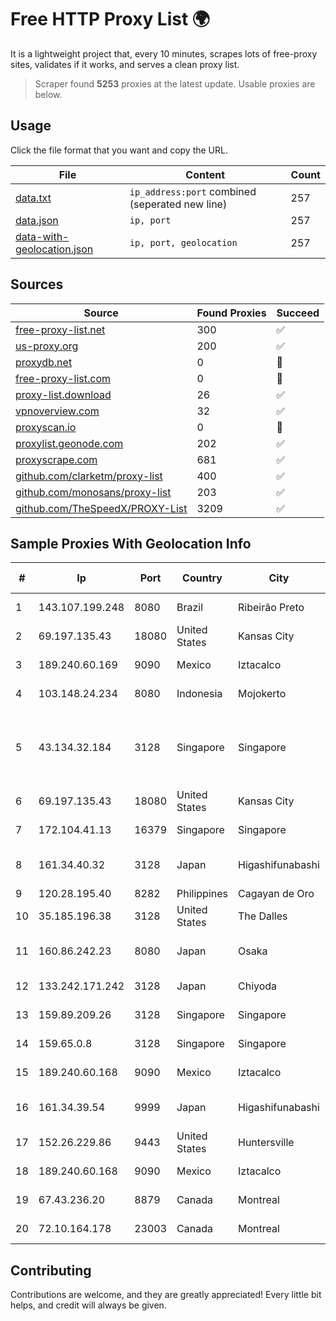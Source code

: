 
# Free HTTP Proxy List 🌍

It is a lightweight project that, every 10 minutes, scrapes lots of free-proxy sites, validates if it works, and serves a clean proxy list.


> Scraper found **5253** proxies at the latest update. Usable proxies are below.

## Usage

Click the file format that you want and copy the URL.


|File|Content|Count|
|----|-------|-----|
|[data.txt](https://raw.githubusercontent.com/themiralay/Proxy-List-World/master/data.txt)|`ip_address:port` combined (seperated new line)|257|
|[data.json](https://raw.githubusercontent.com/themiralay/Proxy-List-World/master/data.json)|`ip, port`|257|
|[data-with-geolocation.json](https://raw.githubusercontent.com/themiralay/Proxy-List-World/master/data-with-geolocation.json)|`ip, port, geolocation`|257|

## Sources

|Source|Found Proxies|Succeed|
|------|-------------|-------|
|[free-proxy-list.net](https://free-proxy-list.net)|300|✅|
|[us-proxy.org](https://www.us-proxy.org)|200|✅|
|[proxydb.net](http://proxydb.net)|0|🚫|
|[free-proxy-list.com](https://free-proxy-list.com/?page=&port=&type%5B%5D=http&type%5B%5D=https&up_time=0&search=Search)|0|🚫|
|[proxy-list.download](https://www.proxy-list.download/HTTP)|26|✅|
|[vpnoverview.com](https://vpnoverview.com/privacy/anonymous-browsing/free-proxy-servers)|32|✅|
|[proxyscan.io](https://www.proxyscan.io)|0|🚫|
|[proxylist.geonode.com](https://proxylist.geonode.com/api/proxy-list?limit=300&page=1&sort_by=lastChecked&sort_type=desc&protocols=http,https)|202|✅|
|[proxyscrape.com](https://api.proxyscrape.com/v2/?request=displayproxies&protocol=http&timeout=10000&country=all&ssl=all&anonymity=all)|681|✅|
|[github.com/clarketm/proxy-list](https://raw.githubusercontent.com/clarketm/proxy-list/master/proxy-list-raw.txt)|400|✅|
|[github.com/monosans/proxy-list](https://raw.githubusercontent.com/monosans/proxy-list/main/proxies/http.txt)|203|✅|
|[github.com/TheSpeedX/PROXY-List](https://raw.githubusercontent.com/TheSpeedX/PROXY-List/master/http.txt)|3209|✅|


## Sample Proxies With Geolocation Info

|#|Ip|Port|Country|City|Internet Service Provider|
|-|--|----|-------|----|-------------------------|
|1|143.107.199.248|8080|Brazil|Ribeirão Preto|Universidade De SAO Paulo|
|2|69.197.135.43|18080|United States|Kansas City|WholeSale Internet|
|3|189.240.60.169|9090|Mexico|Iztacalco|Uninet S.A. de C.V.|
|4|103.148.24.234|8080|Indonesia|Mojokerto|Menaksopal Link Nusantara|
|5|43.134.32.184|3128|Singapore|Singapore|Shenzhen Tencent Computer Systems Company Limited|
|6|69.197.135.43|18080|United States|Kansas City|WholeSale Internet|
|7|172.104.41.13|16379|Singapore|Singapore|Akamai Technologies|
|8|161.34.40.32|3128|Japan|Higashifunabashi|NTT PC Communications, Inc.|
|9|120.28.195.40|8282|Philippines|Cagayan de Oro|Globe Telecom|
|10|35.185.196.38|3128|United States|The Dalles|Google LLC|
|11|160.86.242.23|8080|Japan|Osaka|Sony Network Communications Inc|
|12|133.242.171.242|3128|Japan|Chiyoda|SAKURA Internet Inc.|
|13|159.89.209.26|3128|Singapore|Singapore|DigitalOcean, LLC|
|14|159.65.0.8|3128|Singapore|Singapore|DigitalOcean, LLC|
|15|189.240.60.168|9090|Mexico|Iztacalco|Uninet S.A. de C.V.|
|16|161.34.39.54|9999|Japan|Higashifunabashi|NTT PC Communications, Inc.|
|17|152.26.229.86|9443|United States|Huntersville|MCNC|
|18|189.240.60.168|9090|Mexico|Iztacalco|Uninet S.A. de C.V.|
|19|67.43.236.20|8879|Canada|Montreal|GloboTech Communications|
|20|72.10.164.178|23003|Canada|Montreal|GloboTech Communications|



## Contributing

Contributions are welcome, and they are greatly appreciated! Every
little bit helps, and credit will always be given.

